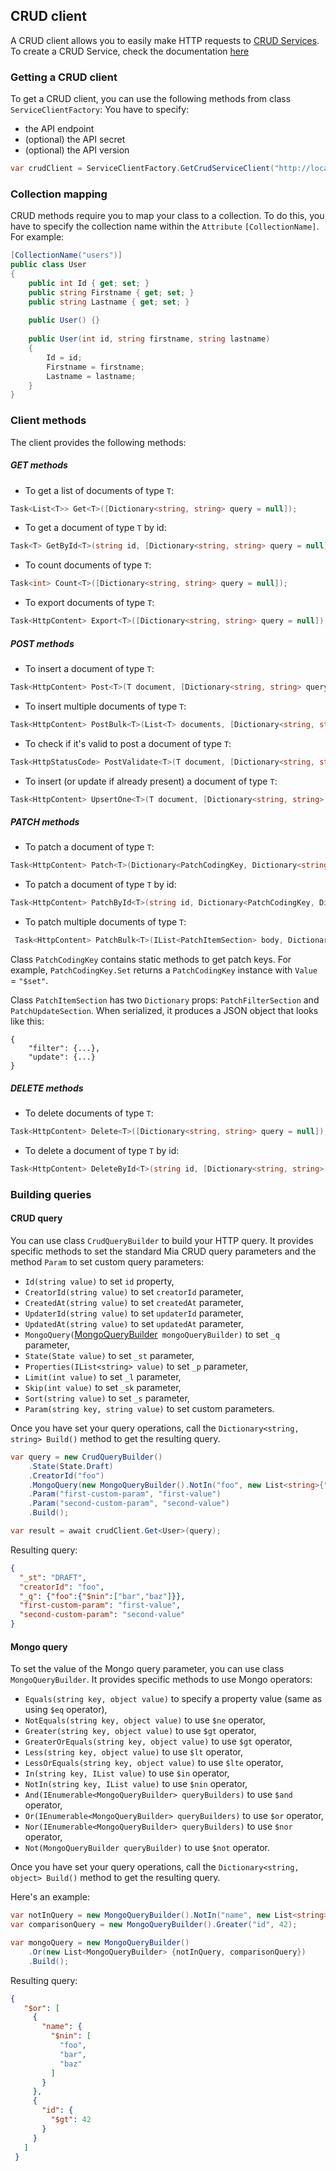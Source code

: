 ## CRUD client
A CRUD client allows you to easily make HTTP requests to [CRUD Services](https://docs.mia-platform.eu/docs/runtime_suite/crud-service).
To create a CRUD Service, check the documentation [here](https://docs.mia-platform.eu/docs/development_suite/api-console/api-design/crud_advanced)

### Getting a CRUD client
To get a CRUD client, you can use the following methods from class `ServiceClientFactory`:
You have to specify:
+ the API endpoint
+ (optional) the API secret
+ (optional) the API version

 ```csharp
var crudClient = ServiceClientFactory.GetCrudServiceClient("http://localhost:300O", "my-secret", 2);
 ```

### Collection mapping
CRUD methods require you to map your class to a collection. To do this, you have to specify the collection name within the `Attribute` ``[CollectionName]``. 
For example:  

```csharp
[CollectionName("users")]
public class User
{
    public int Id { get; set; }
    public string Firstname { get; set; }
    public string Lastname { get; set; }
    
    public User() {}
    
    public User(int id, string firstname, string lastname)
    {
        Id = id;
        Firstname = firstname;
        Lastname = lastname;
    }
}
``` 

### Client methods
The client provides the following methods:

##### GET methods
- To get a list of documents of type `T`:
```csharp
Task<List<T>> Get<T>([Dictionary<string, string> query = null]);
 ```
- To get a document of type `T` by id:
```csharp
Task<T> GetById<T>(string id, [Dictionary<string, string> query = null]);
```
- To count documents of type `T`:
```csharp
Task<int> Count<T>([Dictionary<string, string> query = null]);
```
- To export documents of type `T`:
```csharp
Task<HttpContent> Export<T>([Dictionary<string, string> query = null]);
```

##### POST methods
- To insert a document of type `T`:
```csharp
Task<HttpContent> Post<T>(T document, [Dictionary<string, string> query = null]);
```
- To insert multiple documents of type `T`:
```csharp
Task<HttpContent> PostBulk<T>(List<T> documents, [Dictionary<string, string> query = null]);
```
- To check if it's valid to post a document of type `T`:
```csharp
Task<HttpStatusCode> PostValidate<T>(T document, [Dictionary<string, string> query = null]);
```
- To insert (or update if already present) a document of type `T`:
```csharp
Task<HttpContent> UpsertOne<T>(T document, [Dictionary<string, string> query = null]);
```

##### PATCH methods

- To patch a document of type `T`:
```csharp
Task<HttpContent> Patch<T>(Dictionary<PatchCodingKey, Dictionary<string, object>> body, [Dictionary<string, string> query = null]);
```
- To patch a document of type `T` by id:
```csharp
Task<HttpContent> PatchById<T>(string id, Dictionary<PatchCodingKey, Dictionary<string, object>> body,[Dictionary<string, string> query = null]);
```
- To patch multiple documents of type `T`:
```csharp
 Task<HttpContent> PatchBulk<T>(IList<PatchItemSection> body, Dictionary<string, string> query = null);
```
Class `PatchCodingKey` contains static methods to get patch keys. For example, `PatchCodingKey.Set` returns a `PatchCodingKey` instance with `Value` = `"$set"`.

Class `PatchItemSection` has two `Dictionary` props: `PatchFilterSection` and `PatchUpdateSection`. When serialized,
 it produces a JSON object that looks like this:
```
{
    "filter": {...},
    "update": {...}
}
```

##### DELETE methods
- To delete documents of type `T`:
```csharp
Task<HttpContent> Delete<T>([Dictionary<string, string> query = null]);
```
- To delete a document of type `T` by id:
```csharp
Task<HttpContent> DeleteById<T>(string id, [Dictionary<string, string> query = null]);
 ```

 ### Building queries
 #### CRUD query
 You can use class `CrudQueryBuilder` to build your HTTP query.
 It provides specific methods to set the standard Mia CRUD query parameters and the method `Param` to set custom query parameters:
- `Id(string value)` to set `id` property,
- `CreatorId(string value)` to set `creatorId` parameter,
- `CreatedAt(string value)` to set `createdAt` parameter,
- `UpdaterId(string value)` to set `updaterId` parameter,
- `UpdatedAt(string value)` to set `updatedAt` parameter,
- `MongoQuery(`[MongoQueryBuilder](#mongo-query)` mongoQueryBuilder)` to set `_q` parameter,
- `State(State value)` to set `_st` parameter,
- `Properties(IList<string> value)` to set `_p` parameter,
- `Limit(int value)` to set `_l` parameter,
- `Skip(int value)` to set `_sk` parameter,
- `Sort(string value)` to set `_s` parameter,
- `Param(string key, string value)` to set custom parameters.

Once you have set your query operations, call the `Dictionary<string, string> Build()` method to get the resulting query.

```csharp
var query = new CrudQueryBuilder()
    .State(State.Draft)
    .CreatorId("foo")
    .MongoQuery(new MongoQueryBuilder().NotIn("foo", new List<string>{"bar", "baz"}))
    .Param("first-custom-param", "first-value")
    .Param("second-custom-param", "second-value")
    .Build();

var result = await crudClient.Get<User>(query);
```
Resulting query:
```json
{
  "_st": "DRAFT",
  "creatorId": "foo",
  "_q": {"foo":{"$nin":["bar","baz"]}},
  "first-custom-param": "first-value",
  "second-custom-param": "second-value"
}
```

 #### Mongo query
 To set the value of the Mongo query parameter, you can use class `MongoQueryBuilder`.
 It provides specific methods to use Mongo operators:
 - `Equals(string key, object value)` to specify a property value (same as using `$eq` operator),
 - `NotEquals(string key, object value)` to use `$ne` operator,
 - `Greater(string key, object value)` to use `$gt` operator,
 - `GreaterOrEquals(string key, object value)` to use `$gt` operator,
 - `Less(string key, object value)` to use `$lt` operator,
 - `LessOrEquals(string key, object value)` to use `$lte` operator,
 - `In(string key, IList value)` to use `$in` operator,
 - `NotIn(string key, IList value)` to use `$nin` operator,
 - `And(IEnumerable<MongoQueryBuilder> queryBuilders)` to use `$and` operator,
 - `Or(IEnumerable<MongoQueryBuilder> queryBuilders)` to use `$or` operator,
 - `Nor(IEnumerable<MongoQueryBuilder> queryBuilders)` to use `$nor` operator,
 - `Not(MongoQueryBuilder queryBuilder)` to use `$not` operator.

Once you have set your query operations, call the `Dictionary<string, object> Build()` method to get the resulting query.

Here's an example:
```csharp
var notInQuery = new MongoQueryBuilder().NotIn("name", new List<string> {"foo", "bar", "baz"});
var comparisonQuery = new MongoQueryBuilder().Greater("id", 42);

var mongoQuery = new MongoQueryBuilder()
    .Or(new List<MongoQueryBuilder> {notInQuery, comparisonQuery})
    .Build();
``` 
Resulting query:
```json
{
   "$or": [
     {
       "name": {
         "$nin": [
           "foo",
           "bar",
           "baz"
         ]
       }
     },
     {
       "id": {
         "$gt": 42
       }
     }
   ]
 }
```

